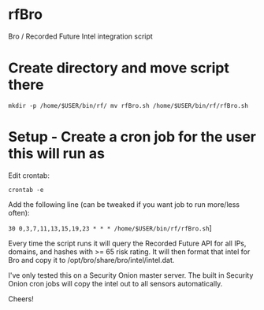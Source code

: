 # rfBro
Bro / Recorded Future Intel integration script

# Create directory and move script there
`mkdir -p /home/$USER/bin/rf/
mv rfBro.sh /home/$USER/bin/rf/rfBro.sh`

# Setup - Create a cron job for the user this will run as
Edit crontab:

`crontab -e`

Add the following line (can be tweaked if you want job to run more/less often):

`30 0,3,7,11,13,15,19,23 * * * /home/$USER/bin/rf/rfBro.sh`]

Every time the script runs it will query the Recorded Future API for all IPs, domains, and hashes with >= 65 risk rating. It will then format that intel for Bro and copy it to /opt/bro/share/bro/intel/intel.dat.

I've only tested this on a Security Onion master server. The built in Security Onion cron jobs will copy the intel out to all sensors automatically.

Cheers!
